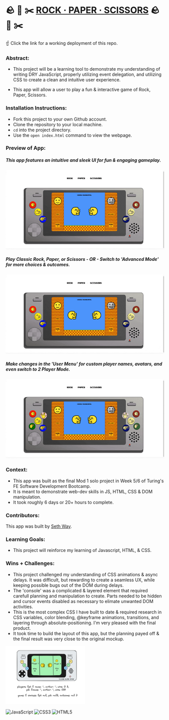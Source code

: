 # 🪨 📰 ✂️ [ROCK · PAPER · SCISSORS](https://seth-way.github.io/rock-paper-scissors/) 🪨 📰 ✂️

☝️ Click the link for a working deployment of this repo.

### Abstract:

[//]: <> (Briefly describe what you built and its features. What problem is the app solving? How does this application solve that problem?)

- This project will be a learning tool to demonstrate my understanding of writing DRY JavaScript, properly utilizing event delegation, and utilizing CSS to create a clean and intuitive user experience.

- This app will allow a user to play a fun & interactive game of Rock, Paper, Scissors.

### Installation Instructions:

[//]: <> (What steps does a person have to take to get your app cloned down and running?)

- Fork this project to your own Github account.
- Clone the repository to your local machine.
- `cd` into the project directory.
- Use the `open index.html` command to view the webpage.

### Preview of App:

[//]: <> (Provide ONE gif or screenshot of your application - choose the "coolest" piece of functionality to show off.)
##### This app features an intuitive and sleek UI for fun & engaging gameplay.

<picture>![gameplay-demo](assets/docs/gameplay.gif)</picture>

##### Play Classic Rock, Paper, or Scissors - OR - Switch to 'Advanced Mode' for more choices & outcomes.

<picture>![advanced-mode-demo](assets/docs/difficult-mode.gif)</picture>

##### Make changes in the 'User Menu' for custom player names, avatars, and even switch to 2 Player Mode.

<picture>![user-menu-demo](assets/docs/menu-options.gif)</picture>

### Context:

[//]: <> (Give some context for the project here. How long did you have to work on it? How far into the Turing program are you?)

- This app was built as the final Mod 1 solo project in Week 5/6 of Turing's FE Software Development Bootcamp.
- It is meant to demonstrate web-dev skills in JS, HTML, CSS & DOM manipulation.
- It took roughly 6 days or 20+ hours to complete.

### Contributors:

[//]: <> (Who worked on this application? Link to their GitHubs.)

This app was built by [Seth Way](https://github.com/seth-way).

### Learning Goals:

[//]: <> (What were the learning goals of this project? What tech did you work with?)

- This project will reinforce my learning of Javascript, HTML, & CSS.

### Wins + Challenges:

[//]: <> (What are 2-3 wins you have from this project? What were some challenges you faced - and how did you get over them?)
- This project challenged my understanding of CSS animations & async delays. It was difficult, but rewarding to create a seamless UX, while keeping possible bugs out of the DOM during delays.
- The 'console' was a complicated & layered element that required carefull planning and manipulation to create. Parts needed to be hidden and cursor events disabled as necessary to elimate unwanted DOM activities.
- This is the most complex CSS I have built to date & required research in CSS variables, color blending, @keyframe animations, transitions, and layering through absolute-positioning. I'm very pleased with the final product.
- It took time to build the layout of this app, but the planning payed off & the final result was very close to the original mockup.
<img src="assets/docs/wireframe.png" alt="wireframe mockup for app" width=50%>

<picture>![JavaScript](https://img.shields.io/badge/javascript-%23323330.svg?style=for-the-badge&logo=javascript&logoColor=%23F7DF1E)</picture>
<picture>![CSS3](https://img.shields.io/badge/css3-%231572B6.svg?style=for-the-badge&logo=css3&logoColor=white)</picture>
<picture>![HTML5](https://img.shields.io/badge/html5-%23E34F26.svg?style=for-the-badge&logo=html5&logoColor=white)</picture>
